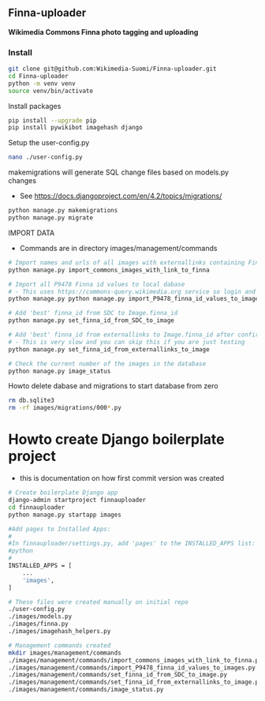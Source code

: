 ## Finna-uploader
**Wikimedia Commons Finna photo tagging and uploading**

### Install

```bash
git clone git@github.com:Wikimedia-Suomi/Finna-uploader.git
cd Finna-uploader
python -m venv venv
source venv/bin/activate
```
Install packages
```bash
pip install --upgrade pip
pip install pywikibot imagehash django
```


Setup the user-config.py
```bash
nano ./user-config.py
```

makemigrations will generate SQL change files based on models.py changes
- See https://docs.djangoproject.com/en/4.2/topics/migrations/
```bash
python manage.py makemigrations
python manage.py migrate
```

IMPORT DATA
- Commands are in directory images/management/commands

```bash
# Import names and urls of all images with externallinks containing Finna_id to local database
python manage.py import_commons_images_with_link_to_finna

# Import all P9478 Finna id values to local dabase 
# - This uses https://commons-query.wikimedia.org service so login and OAUTH needs to be working
python manage.py python manage.py import_P9478_finna_id_values_to_images

# Add 'best' finna_id from SDC to Image.finna_id 
python manage.py set_finna_id_from_SDC_to_image

# Add 'best' finna_id from externallinks to Image.finna_id after confirming it using imagehash 
# - This is very slow and you can skip this if you are just testing
python manage.py set_finna_id_from_externallinks_to_image

# Check the current number of the images in the database
python manage.py image_status
```

Howto delete dabase and migrations to start database from zero
```bash
rm db.sqlite3
rm -rf images/migrations/000*.py
```

# Howto create Django boilerplate project 
- this is documentation on how first commit version was created

```bash
# Create boilerplate Django app
django-admin startproject finnauploader
cd finnauploader
python manage.py startapp images

#Add pages to Installed Apps:
#
#In finnauploader/settings.py, add 'pages' to the INSTALLED_APPS list:
#python
#
INSTALLED_APPS = [
    ...
    'images',
]

# These files were created manually on initial repo
./user-config.py
./images/models.py 
./images/finna.py 
./images/imagehash_helpers.py 

# Management commands created
mkdir images/management/commands 
./images/management/commands/import_commons_images_with_link_to_finna.py
./images/management/commands/import_P9478_finna_id_values_to_images.py
./images/management/commands/set_finna_id_from_SDC_to_image.py
./images/management/commands/set_finna_id_from_externallinks_to_image.py
./images/management/commands/image_status.py

```

